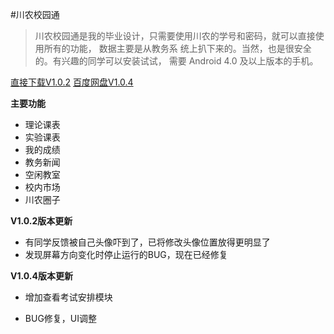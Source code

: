 #川农校园通
> 川农校园通是我的毕业设计，只需要使用川农的学号和密码，就可以直接使用所有的功能，
> 数据主要是从教务系 统上扒下来的。当然，也是很安全的。有兴趣的同学可以安装试试，
> 需要 Android 4.0 及以上版本的手机。

[直接下载V1.0.2][1]
[百度网盘V1.0.4][2]

**主要功能**

* 理论课表
* 实验课表
* 我的成绩
* 教务新闻
* 空闲教室
* 校内市场
* 川农圈子

**V1.0.2版本更新**

* 有同学反馈被自己头像吓到了，已将修改头像位置放得更明显了
* 发现屏幕方向变化时停止运行的BUG，现在已经修复

**V1.0.4版本更新**

* 增加查看考试安排模块
* BUG修复，UI调整

  [1]: https://github.com/WinsonTse/SicauHelper/blob/master/sicauhelperV102.apk?raw=true
  [2]: http://pan.baidu.com/s/1bnzteyV
